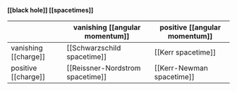 
**[[black hole]] [[spacetimes]]**

| | vanishing [[angular momentum]] | positive [[angular momentum]] |
|-|--------------------------------|-------------------------------|
| vanishing [[charge]] | [[Schwarzschild spacetime]] | [[Kerr spacetime]] | 
| positive [[charge]] | [[Reissner-Nordstrom spacetime]] | [[Kerr-Newman spacetime]] |
